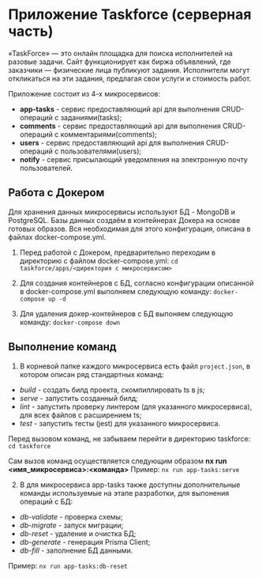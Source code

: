 # Приложение Taskforce (серверная часть)
«TaskForce» — это онлайн площадка для поиска исполнителей на разовые задачи. Сайт функционирует как биржа объявлений, где заказчики — физические лица публикуют задания. Исполнители могут откликаться на эти задания, предлагая свои услуги и стоимость работ.

Приложение состоит из 4-х микросервисов:
- **app-tasks** - сервис предоставляющий api для выполнения CRUD-операций с заданиями(tasks);
- **comments** - сервис предоставляющий api для выполнения CRUD-операций с комментариями(comments);
- **users** - сервис предоставляющий api для выполнения CRUD-операций с пользователями(users);
- **notify** - сервис присылающий уведомления на электронную почту пользователей.

## Работа с Докером

Для хранения данных микросервисы используют БД - MongoDB и PostgreSQL.
Базы данных создаём в контейнерах Докера на основе готовых образов.
Вся необходимая для этого конфигурация, описана в файлах docker-compose.yml.

1) Перед работой с Докером, предварительно переходим в директорию с файлом docker-compose.yml:
`cd taskforce/apps/<директория с микросервисом>`

2) Для создания контейнеров с БД, согласно конфигурации описанной в docker-compose.yml выполняем следующую команду:
`docker-compose up -d`

3) Для удаления докер-контейнеров с БД выпоняем следующую команду:
`docker-compose down`

## Выполнение команд

1) В корневой папке каждого микросервиса есть файл `project.json`, в котором описан ряд стандартных команд:
- *build* - создать билд проекта, скомпиллировать ts в js;
- *serve* - запустить созданный билд; 
- *lint* - запустить проверку линтером (для указанного микросервиса), для всех файлов с расширением ts;
- *test* - запустить тесты (jest) для указанного микросервиса.

Перед вызовом команд, не забываем перейти в директорию taskforce:
`cd taskforce`

Сам вызов команд осуществляется следующим образом **nx run <имя_микросервиса>:<команда>**
Пример:
`nx run app-tasks:serve`

2) В для микросервиса app-tasks также доступны дополнительные команды используемые на этапе разработки, для выпонения операций с БД:
- *db-validate* - проверка схемы;
- *db-migrate* - запуск миграции;
- *db-reset* - удаление и очистка БД;
- *db-generate* - генерация Prisma Client;
- *db-fill* - заполнение БД данными.

Пример:
`nx run app-tasks:db-reset`

